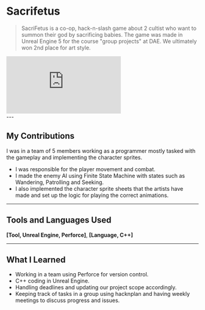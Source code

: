# Sacrifetus

> SacriFetus is a co-op, hack-n-slash game about 2 cultist who want to summon their god by sacrificing babies.
> The game was made in Unreal Engine 5 for the course "group projects" at DAE. We ultimately won 2nd place for art style.

<!-- Embedded Vide -->
<div class="video-wrapper">
  <iframe
  src="https://www.youtube-nocookie.com/embed/watch?v=cg3uzhqKGgY"
  title="Sacrifetus Video" frameborder="0" allow="accelerometer;
  autoplay;
  clipboard-write;
  encrypted-media;
  gyroscope;
  picture-in-picture"
  allowfullscreen></iframe>
</div>
---

## My Contributions

I was in a team of 5 members working as a programmer mostly tasked with the gameplay and implementing the character sprites.  

- I was responsible for the player movement and combat.
- I made the enemy AI using Finite State Machine with states such as Wandering, Patrolling and Seeking.
- I also implemented the character sprite sheets that the artists have made and set up the logic for playing the correct animations. 

---

## Tools and Languages Used

**[Tool, Unreal Engine, Perforce]**, **[Language, C++]**

---

## What I Learned

- Working in a team using Perforce for version control.
- C++ coding in Unreal Engine.
- Handling deadlines and updating our project scope accordingly.
- Keeping track of tasks in a group using hacknplan and having weekly meetings to discuss progress and issues.
